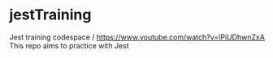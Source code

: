 # jestTraining
Jest training codespace / https://www.youtube.com/watch?v=IPiUDhwnZxA
This repo aims to practice with Jest
